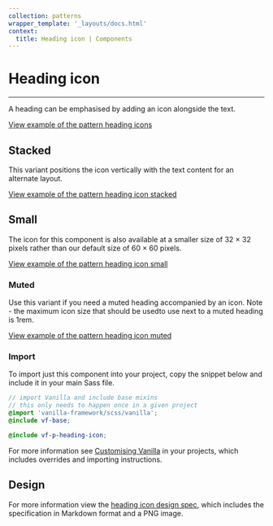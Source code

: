 ```yaml
---
collection: patterns
wrapper_template: '_layouts/docs.html'
context:
  title: Heading icon | Components
---
```


# Heading icon

<hr>

A heading can be emphasised by adding an icon alongside the text.

<div class="embedded-example"><a href="/docs/examples/patterns/heading-icon/heading-icon/" class="js-example">
View example of the pattern heading icons
</a></div>

## Stacked

This variant positions the icon vertically with the text content for an alternate layout.

<div class="embedded-example"><a href="/docs/examples/patterns/heading-icon/heading-icon-stacked/" class="js-example">
View example of the pattern heading icon stacked
</a></div>

## Small

The icon for this component is also available at a smaller size of 32 × 32 pixels rather than our default size of 60 × 60 pixels.

<div class="embedded-example"><a href="/docs/examples/patterns/heading-icon/heading-icon-small/" class="js-example">
View example of the pattern heading icon small
</a></div>

### Muted

Use this variant if you need a muted heading accompanied by an icon. Note - the maximum icon size that should be usedto use next to a muted heading is 1rem.

<div class="embedded-example"><a href="/docs/examples/patterns/heading-icon/heading-icon-muted/" class="js-example">
View example of the pattern heading icon muted
</a></div>

### Import

To import just this component into your project, copy the snippet below and include it in your main Sass file.

```scss
// import Vanilla and include base mixins
// this only needs to happen once in a given project
@import 'vanilla-framework/scss/vanilla';
@include vf-base;

@include vf-p-heading-icon;
```

For more information see [Customising Vanilla](/docs/customising-vanilla/) in your projects, which includes overrides and importing instructions.

## Design

For more information view the [heading icon design spec](https://github.com/ubuntudesign/vanilla-design/tree/master/Heading%20icon), which includes the specification in Markdown format and a PNG image.
